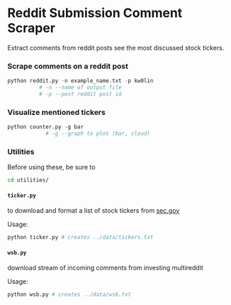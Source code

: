 # Reddit Submission Comment Scraper
Extract comments from reddit posts see the most discussed stock tickers.

### Scrape comments on a reddit post
```python
python reddit.py -n example_name.txt -p kw0lin
	      # -n --name of output file 
	      # -p --post reddit post id
```

### Visualize mentioned tickers
```python
python counter.py -g bar
			# -g --graph to plot (bar, cloud)
```

### Utilities
Before using these, be sure to 
```bash
cd utilities/
```

#### `ticker.py` 

to download and format a list of stock tickers from [sec.gov](https://www.sec.gov/file/company-tickers)

Usage: 
```bash 
python ticker.py # creates ../data/tickers.txt
```

#### `wsb.py` 

download stream of incoming comments from investing multireddit

Usage: 
```bash 
python wsb.py # creates ../data/wsb.txt
```